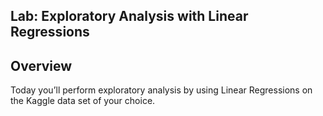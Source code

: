 ## Lab: Exploratory Analysis with Linear Regressions
## Overview
Today you’ll perform exploratory analysis by using Linear Regressions on the Kaggle data set of your choice.